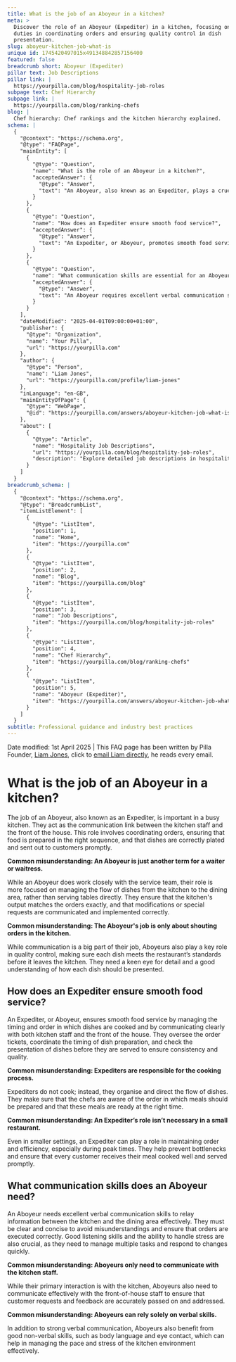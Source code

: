 ```yaml
---
title: What is the job of an Aboyeur in a kitchen?
meta: >
  Discover the role of an Aboyeur (Expediter) in a kitchen, focusing on their
  duties in coordinating orders and ensuring quality control in dish
  presentation.
slug: aboyeur-kitchen-job-what-is
unique id: 1745420497015x491348842857156400
featured: false
breadcrumb short: Aboyeur (Expediter)
pillar text: Job Descriptions
pillar link: |
  https://yourpilla.com/blog/hospitality-job-roles
subpage text: Chef Hierarchy
subpage link: |
  https://yourpilla.com/blog/ranking-chefs
blog: |
  Chef hierarchy: Chef rankings and the kitchen hierarchy explained.
schema: |
  {
    "@context": "https://schema.org",
    "@type": "FAQPage",
    "mainEntity": [
      {
        "@type": "Question",
        "name": "What is the role of an Aboyeur in a kitchen?",
        "acceptedAnswer": {
          "@type": "Answer",
          "text": "An Aboyeur, also known as an Expediter, plays a crucial role in a busy kitchen by acting as the communication link between kitchen staff and the front of the house. This individual coordinates orders, ensures that food is prepared in the correct sequence, and ensures that dishes are properly plated and delivered in a timely manner. They manage the flow of dishes, ensuring that the kitchen's output matches orders and that special requests are communicated and implemented correctly. Aboyeurs also oversee quality control, confirming each dish meets the restaurant's standards."
        }
      },
      {
        "@type": "Question",
        "name": "How does an Expediter ensure smooth food service?",
        "acceptedAnswer": {
          "@type": "Answer",
          "text": "An Expediter, or Aboyeur, promotes smooth food service by managing the order and timing of dishes, coordinating with both kitchen and front-of-house staff. They oversee order tickets, direct the preparation timing, and check each dish's presentation before service to maintain consistency and quality. Expediters organize the kitchen flow to ensure meals are prepared and served at the appropriate times, enhancing efficiency and customer satisfaction, even during busy periods."
        }
      },
      {
        "@type": "Question",
        "name": "What communication skills are essential for an Aboyeur?",
        "acceptedAnswer": {
          "@type": "Answer",
          "text": "An Aboyeur requires excellent verbal communication skills to effectively relay important information between the kitchen and dining area. They must be clear and concise to prevent misunderstandings and ensure accurate execution of orders. Strong listening skills and stress management are also vital, as Aboyeurs handle multiple tasks and sudden changes. Additionally, effective non-verbal communication skills, like body language and eye contact, are beneficial in managing the kitchen's pace and stress."
        }
      }
    ],
    "dateModified": "2025-04-01T09:00:00+01:00",
    "publisher": {
      "@type": "Organization",
      "name": "Your Pilla",
      "url": "https://yourpilla.com"
    },
    "author": {
      "@type": "Person",
      "name": "Liam Jones",
      "url": "https://yourpilla.com/profile/liam-jones"
    },
    "inLanguage": "en-GB",
    "mainEntityOfPage": {
      "@type": "WebPage",
      "@id": "https://yourpilla.com/answers/aboyeur-kitchen-job-what-is"
    },
    "about": [
      {
        "@type": "Article",
        "name": "Hospitality Job Descriptions",
        "url": "https://yourpilla.com/blog/hospitality-job-roles",
        "description": "Explore detailed job descriptions in hospitality, including roles, duties, and skills required, to better understand various positions and their responsibilities within a business."
      }
    ]
  }
breadcrumb_schema: |
  {
    "@context": "https://schema.org",
    "@type": "BreadcrumbList",
    "itemListElement": [
      {
        "@type": "ListItem",
        "position": 1,
        "name": "Home",
        "item": "https://yourpilla.com"
      },
      {
        "@type": "ListItem",
        "position": 2,
        "name": "Blog",
        "item": "https://yourpilla.com/blog"
      },
      {
        "@type": "ListItem",
        "position": 3,
        "name": "Job Descriptions",
        "item": "https://yourpilla.com/blog/hospitality-job-roles"
      },
      {
        "@type": "ListItem",
        "position": 4,
        "name": "Chef Hierarchy",
        "item": "https://yourpilla.com/blog/ranking-chefs"
      },
      {
        "@type": "ListItem",
        "position": 5,
        "name": "Aboyeur (Expediter)",
        "item": "https://yourpilla.com/answers/aboyeur-kitchen-job-what-is"
      }
    ]
  }
subtitle: Professional guidance and industry best practices
---
```


Date modified: 1st April 2025 | This FAQ page has been written by Pilla Founder, [Liam Jones](https://yourpilla.com/profile/liam-jones), click to [email Liam directly](https://mailto:liam@yourpilla.com), he reads every email.

# What is the job of an Aboyeur in a kitchen?

The job of an Aboyeur, also known as an Expediter, is important in a busy kitchen. They act as the communication link between the kitchen staff and the front of the house. This role involves coordinating orders, ensuring that food is prepared in the right sequence, and that dishes are correctly plated and sent out to customers promptly.

**Common misunderstanding: An Aboyeur is just another term for a waiter or waitress.**

While an Aboyeur does work closely with the service team, their role is more focused on managing the flow of dishes from the kitchen to the dining area, rather than serving tables directly. They ensure that the kitchen's output matches the orders exactly, and that modifications or special requests are communicated and implemented correctly.

**Common misunderstanding: The Aboyeur's job is only about shouting orders in the kitchen.**

While communication is a big part of their job, Aboyeurs also play a key role in quality control, making sure each dish meets the restaurant’s standards before it leaves the kitchen. They need a keen eye for detail and a good understanding of how each dish should be presented.

## How does an Expediter ensure smooth food service?

An Expediter, or Aboyeur, ensures smooth food service by managing the timing and order in which dishes are cooked and by communicating clearly with both kitchen staff and the front of the house. They oversee the order tickets, coordinate the timing of dish preparation, and check the presentation of dishes before they are served to ensure consistency and quality.

**Common misunderstanding: Expediters are responsible for the cooking process.**

Expediters do not cook; instead, they organise and direct the flow of dishes. They make sure that the chefs are aware of the order in which meals should be prepared and that these meals are ready at the right time.

**Common misunderstanding: An Expediter’s role isn’t necessary in a small restaurant.**

Even in smaller settings, an Expediter can play a role in maintaining order and efficiency, especially during peak times. They help prevent bottlenecks and ensure that every customer receives their meal cooked well and served promptly.

## What communication skills does an Aboyeur need?

An Aboyeur needs excellent verbal communication skills to relay information between the kitchen and the dining area effectively. They must be clear and concise to avoid misunderstandings and ensure that orders are executed correctly. Good listening skills and the ability to handle stress are also crucial, as they need to manage multiple tasks and respond to changes quickly.

**Common misunderstanding: Aboyeurs only need to communicate with the kitchen staff.**

While their primary interaction is with the kitchen, Aboyeurs also need to communicate effectively with the front-of-house staff to ensure that customer requests and feedback are accurately passed on and addressed.

**Common misunderstanding: Aboyeurs can rely solely on verbal skills.**

In addition to strong verbal communication, Aboyeurs also benefit from good non-verbal skills, such as body language and eye contact, which can help in managing the pace and stress of the kitchen environment effectively.
